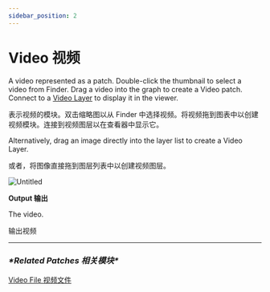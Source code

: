 ```yaml
---
sidebar_position: 2
---
```


# Video 视频

A video represented as a patch. Double-click the thumbnail to select a video from Finder. Drag a video into the graph to create a Video patch. Connect to a [Video Layer](https://www.notion.so/Video-Layer-915cdce337764d249dda387ba65eebfd) to display it in the viewer.

表示视频的模块。双击缩略图以从 Finder 中选择视频。将视频拖到图表中以创建视频模块。连接到视频图层以在查看器中显示它。

Alternatively, drag an image directly into the layer list to create a Video Layer.

或者，将图像直接拖到图层列表中以创建视频图层。

![Untitled](https://s3.us-west-2.amazonaws.com/secure.notion-static.com/a1826bf4-f9b0-4527-b115-e264fee60327/Untitled.png?X-Amz-Algorithm=AWS4-HMAC-SHA256&X-Amz-Content-Sha256=UNSIGNED-PAYLOAD&X-Amz-Credential=AKIAT73L2G45EIPT3X45%2F20220602%2Fus-west-2%2Fs3%2Faws4_request&X-Amz-Date=20220602T182651Z&X-Amz-Expires=86400&X-Amz-Signature=20b0d535833c42830451c48d5190a08054e090a1aff6de25dcfdf3ac35ef55ec&X-Amz-SignedHeaders=host&response-content-disposition=filename%20%3D%22Untitled.png%22&x-id=GetObject)

**Output 输出**

The video.

输出视频

------

### ***\*Related Patches 相关模块\****

[Video File 视频文件](https://www.notion.so/Video-File-460f7fd4e7db40328e354f6306ede79a)
